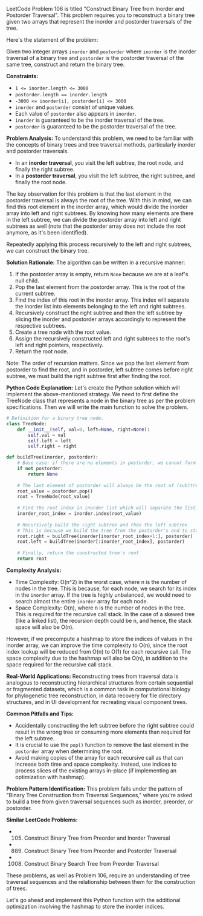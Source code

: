 LeetCode Problem 106 is titled "Construct Binary Tree from Inorder and Postorder Traversal". This problem requires you to reconstruct a binary tree given two arrays that represent the inorder and postorder traversals of the tree.

Here's the statement of the problem:

Given two integer arrays `inorder` and `postorder` where `inorder` is the inorder traversal of a binary tree and `postorder` is the postorder traversal of the same tree, construct and return the binary tree.

**Constraints:**
- `1 <= inorder.length <= 3000`
- `postorder.length == inorder.length`
- `-3000 <= inorder[i], postorder[i] <= 3000`
- `inorder` and `postorder` consist of unique values.
- Each value of `postorder` also appears in `inorder`.
- `inorder` is guaranteed to be the inorder traversal of the tree.
- `postorder` is guaranteed to be the postorder traversal of the tree.

**Problem Analysis:**
To understand this problem, we need to be familiar with the concepts of binary trees and tree traversal methods, particularly inorder and postorder traversals.
- In an **inorder traversal**, you visit the left subtree, the root node, and finally the right subtree.
- In a **postorder traversal**, you visit the left subtree, the right subtree, and finally the root node.

The key observation for this problem is that the last element in the postorder traversal is always the root of the tree. With this in mind, we can find this root element in the inorder array, which would divide the inorder array into left and right subtrees. By knowing how many elements are there in the left subtree, we can divide the postorder array into left and right subtrees as well (note that the postorder array does not include the root anymore, as it's been identified).

Repeatedly applying this process recursively to the left and right subtrees, we can construct the binary tree.

**Solution Rationale:**
The algorithm can be written in a recursive manner:
1. If the postorder array is empty, return `None` because we are at a leaf's null child.
2. Pop the last element from the postorder array. This is the root of the current subtree.
3. Find the index of this root in the inorder array. This index will separate the inorder list into elements belonging to the left and right subtrees.
4. Recursively construct the right subtree and then the left subtree by slicing the inorder and postorder arrays accordingly to represent the respective subtrees.
5. Create a tree node with the root value.
6. Assign the recursively constructed left and right subtrees to the root's left and right pointers, respectively.
7. Return the root node.

Note: The order of recursion matters. Since we pop the last element from postorder to find the root, and in postorder, left subtree comes before right subtree, we must build the right subtree first after finding the root.

**Python Code Explanation:**
Let's create the Python solution which will implement the above-mentioned strategy. We need to first define the TreeNode class that represents a node in the binary tree as per the problem specifications. Then we will write the main function to solve the problem.

```python
# Definition for a binary tree node.
class TreeNode:
    def __init__(self, val=0, left=None, right=None):
        self.val = val
        self.left = left
        self.right = right

def buildTree(inorder, postorder):
    # Base case: if there are no elements in postorder, we cannot form a tree
    if not postorder:
        return None
    
    # The last element of postorder will always be the root of (sub)tree
    root_value = postorder.pop()
    root = TreeNode(root_value)
    
    # Find the root index in inorder list which will separate the list into left and right subtrees
    inorder_root_index = inorder.index(root_value)
    
    # Recursively build the right subtree and then the left subtree
    # This is because we build the tree from the postorder's end to start
    root.right = buildTree(inorder[inorder_root_index+1:], postorder)
    root.left = buildTree(inorder[:inorder_root_index], postorder)
    
    # Finally, return the constructed tree's root
    return root
```

**Complexity Analysis:**
- Time Complexity: O(n^2) in the worst case, where n is the number of nodes in the tree. This is because, for each node, we search for its index in the `inorder` array. If the tree is highly unbalanced, we would need to search almost the entire `inorder` array for each node.
- Space Complexity: O(n), where n is the number of nodes in the tree. This is required for the recursive call stack. In the case of a skewed tree (like a linked list), the recursion depth could be n, and hence, the stack space will also be O(n).

However, if we precompute a hashmap to store the indices of values in the inorder array, we can improve the time complexity to O(n), since the root index lookup will be reduced from O(n) to O(1) for each recursive call. The space complexity due to the hashmap will also be O(n), in addition to the space required for the recursive call stack.

**Real-World Applications:**
Reconstructing trees from traversal data is analogous to reconstructing hierarchical structures from certain sequential or fragmented datasets, which is a common task in computational biology for phylogenetic tree reconstruction, in data recovery for file directory structures, and in UI development for recreating visual component trees.

**Common Pitfalls and Tips:**
- Accidentally constructing the left subtree before the right subtree could result in the wrong tree or consuming more elements than required for the left subtree.
- It is crucial to use the `pop()` function to remove the last element in the `postorder` array when determining the root.
- Avoid making copies of the array for each recursive call as that can increase both time and space complexity. Instead, use indices to process slices of the existing arrays in-place (if implementing an optimization with hashmap).

**Problem Pattern Identification:**
This problem falls under the pattern of "Binary Tree Construction from Traversal Sequences," where you're asked to build a tree from given traversal sequences such as inorder, preorder, or postorder.

**Similar LeetCode Problems:**
- 105. Construct Binary Tree from Preorder and Inorder Traversal
- 889. Construct Binary Tree from Preorder and Postorder Traversal
- 1008. Construct Binary Search Tree from Preorder Traversal

These problems, as well as Problem 106, require an understanding of tree traversal sequences and the relationship between them for the construction of trees.

Let's go ahead and implement this Python function with the additional optimization involving the hashmap to store the inorder indices.